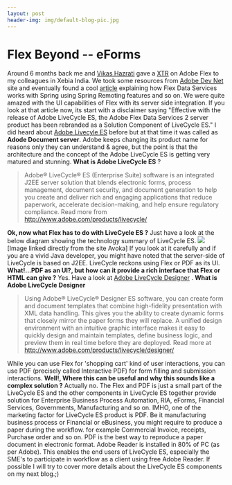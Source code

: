 ```yaml
---
layout: post
header-img: img/default-blog-pic.jpg
---
```


# Flex Beyond -- eForms

Around 6 months back me and [Vikas Hazrati](http://vikashazrati.wordpress.com/about/) gave a [XTR](http://www.xebiaindia.com/in/your-career/our-culture/your-colleagues) on Adobe Flex to my colleagues in Xebia India. We took some resources from [Adobe Dev Net ](http://www.adobe.com/devnet/)site and eventually found a cool [article](http://www.adobe.com/devnet/flex/articles/java_testdrive.html) explaining how Flex Data Services works with Spring using Spring Remoting features and so on. We were quite amazed with the UI capabilities of Flex with its server side integration. If you look at that article now, its start with a disclaimer saying "Effective with the release of Adobe LiveCycle ES, the Adobe Flex Data Services 2 server product has been rebranded as a Solution Component of LiveCycle ES."  I did heard about [Adobe Livecyle ES](http://www.adobe.com/products/livecycle/) before but at that time it was called as **Adode Document server**. Adobe keeps changing its product name for reasons only they can understand & agree, but the point is that the architecture and the concept of the Adobe LiveCycle ES is getting very matured and stunning. **What is Adobe LiveCycle ES** ?

> Adobe® LiveCycle® ES (Enterprise Suite) software is an integrated J2EE server solution that blends electronic forms, process management, document security, and document generation to help you create and deliver rich and engaging applications that reduce paperwork, accelerate decision-making, and help ensure regulatory compliance. Read more from http://www.adobe.com/products/livecycle/

**Ok, now what Flex has to do with LiveCycle ES ?** Just have a look at the below diagram showing the technology summary of LiveCycle ES. ![](http://www.avoka.com/ad_livecycle_es/images/marketecture_diagram_558x340.jpg) [Image linked directly from the site Avoka] If you look at it carefully and if you are a vivid Java developer, you might have noted that the server-side of LiveCycle is based on J2EE. LiveCycle reckons using Flex or PDF as its UI. **What!...PDF as an UI?, but how can it provide a rich interface that Flex or HTML can give ?** Yes. Have a look at [Adobe LiveCycle Designer](http://www.adobe.com/products/livecycle/designer/) . **What is Adobe LiveCycle Designer**

> Using Adobe® LiveCycle® Designer ES software, you can create form and document templates that combine high-fidelity presentation with XML data handling. This gives you the ability to create dynamic forms that closely mirror the paper forms they will replace. A unified design environment with an intuitive graphic interface makes it easy to quickly design and maintain templates, define business logic, and preview them in real time before they are deployed. Read more at http://www.adobe.com/products/livecycle/designer/

While you can use Flex for 'shopping cart' kind of user interactions, you can use PDF (precisely called Interactive PDF) for form filling and submission interactions. **Well!, Where this can be useful and why this sounds like a complex solution ?** Actually no. The Flex and PDF is just a small part of the LiveCycle ES and the other components in LiveCycle ES together provide solution for Enterprise Business Process Automation, RIA, eForms, Financial Services, Governments, Manufacturing and so on. IMHO, one of the marketing factor for LiveCycle ES product is PDF. Be it manufacturing business process or Financial or eBusiness, you might require to produce a paper during the workflow. for example Commercial Invoice, receipts, Purchase order and so on. PDF is the best way to reproduce a paper document in electronic format. Adobe Reader is installed in 80% of PC (as per Adobe). This enables the end users of LiveCycle ES, especially the SME's to participate in workflow as a client using free Adobe Reader. If possible I will try to cover more details about the LiveCycle ES components on my next blog.;)